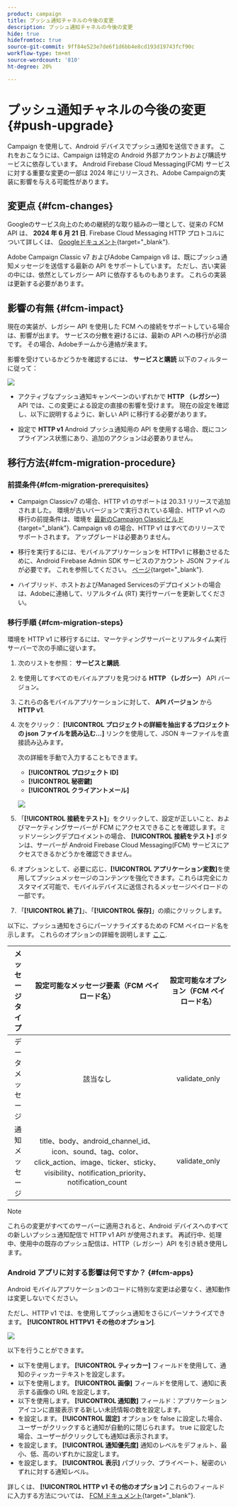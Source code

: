 ```yaml
---
product: campaign
title: プッシュ通知チャネルの今後の変更
description: プッシュ通知チャネルの今後の変更
hide: true
hidefromtoc: true
source-git-commit: 9ff84e523e7de6f1d6bb4e8cd193d19743fcf90c
workflow-type: tm+mt
source-wordcount: '810'
ht-degree: 20%

---
```


# プッシュ通知チャネルの今後の変更 {#push-upgrade}

Campaign を使用して、Android デバイスでプッシュ通知を送信できます。 これをおこなうには、Campaign は特定の Android 外部アカウントおよび購読サービスに依存しています。 Android Firebase Cloud Messaging(FCM) サービスに対する重要な変更の一部は 2024 年にリリースされ、Adobe Campaignの実装に影響を与える可能性があります。

## 変更点 {#fcm-changes}

Googleのサービス向上のための継続的な取り組みの一環として、従来の FCM API は、 **2024 年 6 月 21 日**. Firebase Cloud Messaging HTTP プロトコルについて詳しくは、 [Googleドキュメント](https://firebase.google.com/docs/cloud-messaging/http-server-ref){target="_blank"}.

Adobe Campaign Classic v7 およびAdobe Campaign v8 は、既にプッシュ通知メッセージを送信する最新の API をサポートしています。 ただし、古い実装の中には、依然としてレガシー API に依存するものもあります。 これらの実装は更新する必要があります。

## 影響の有無 {#fcm-impact}

現在の実装が、レガシー API を使用した FCM への接続をサポートしている場合は、影響が出ます。 サービスの分散を避けるには、最新の API への移行が必須です。 その場合、Adobeチームから連絡が来ます。

影響を受けているかどうかを確認するには、 **サービスと購読** 以下のフィルターに従って：

![](assets/filter-services-fcm.png)


* アクティブなプッシュ通知キャンペーンのいずれかで **HTTP （レガシー）** API では、この変更による設定の直接の影響を受けます。 現在の設定を確認し、以下に説明するように、新しい API に移行する必要があります。

* 設定で **HTTP v1** Android プッシュ通知用の API を使用する場合、既にコンプライアンス状態にあり、追加のアクションは必要ありません。

## 移行方法{#fcm-migration-procedure}

### 前提条件{#fcm-migration-prerequisites}

* Campaign Classicv7 の場合、HTTP v1 のサポートは 20.3.1 リリースで追加されました。 環境が古いバージョンで実行されている場合、HTTP v1 への移行の前提条件は、環境を [最新のCampaign Classicビルド](https://experienceleague.adobe.com/docs/campaign-classic/using/release-notes/latest-release.html?lang=ja){target="_blank"}. Campaign v8 の場合、HTTP v1 はすべてのリリースでサポートされます。 アップグレードは必要ありません。

* 移行を実行するには、モバイルアプリケーションを HTTPv1 に移動させるために、Android Firebase Admin SDK サービスのアカウント JSON ファイルが必要です。 これを参照してください。 [ページ](https://firebase.google.com/docs/admin/setup#initialize-sdk){target="_blank"}.

* ハイブリッド、ホストおよびManaged Servicesのデプロイメントの場合は、Adobeに連絡して、リアルタイム (RT) 実行サーバーを更新してください。

### 移行手順 {#fcm-migration-steps}

環境を HTTP v1 に移行するには、マーケティングサーバーとリアルタイム実行サーバーで次の手順に従います。

1. 次のリストを参照： **サービスと購読**.

1. を使用してすべてのモバイルアプリを見つける **HTTP （レガシー）** API バージョン。

1. これらの各モバイルアプリケーションに対して、 **API バージョン** から **HTTP v1**.

1. 次をクリック： **[!UICONTROL プロジェクトの詳細を抽出するプロジェクトの json ファイルを読み込む…]** リンクを使用して、JSON キーファイルを直接読み込みます。

   次の詳細を手動で入力することもできます。
   * **[!UICONTROL プロジェクト ID]**
   * **[!UICONTROL 秘密鍵]**
   * **[!UICONTROL クライアントメール]**

   ![](assets/android-http-v1-config.png)

1. 「**[!UICONTROL 接続をテスト]**」をクリックして、設定が正しいこと、およびマーケティングサーバーが FCM にアクセスできることを確認します。ミッドソーシングデプロイメントの場合、 **[!UICONTROL 接続をテスト]** ボタンは、サーバーが Android Firebase Cloud Messaging(FCM) サービスにアクセスできるかどうかを確認できません。

1. オプションとして、必要に応じ、**[!UICONTROL アプリケーション変数]**&#x200B;を使用してプッシュメッセージのコンテンツを強化できます。これらは完全にカスタマイズ可能で、モバイルデバイスに送信されるメッセージペイロードの一部です。

1. 「**[!UICONTROL 終了]**」、「**[!UICONTROL 保存]**」の順にクリックします。

以下に、プッシュ通知をさらにパーソナライズするための FCM ペイロード名を示します。 これらのオプションの詳細を説明します [ここ](#fcm-apps).

| メッセージタイプ | 設定可能なメッセージ要素（FCM ペイロード名） | 設定可能なオプション（FCM ペイロード名） |
|:-:|:-:|:-:|
| データメッセージ | 該当なし | validate_only |
| 通知メッセージ | title、body、android_channel_id、icon、sound、tag、color、click_action、image、ticker、sticky、visibility、notification_priority、notification_count <br> | validate_only |


>[!NOTE]
>
>これらの変更がすべてのサーバーに適用されると、Android デバイスへのすべての新しいプッシュ通知配信で HTTP v1 API が使用されます。 再試行中、処理中、使用中の既存のプッシュ配信は、HTTP（レガシー）API を引き続き使用します。

### Android アプリに対する影響は何ですか？ {#fcm-apps}

Android モバイルアプリケーションのコードに特別な変更は必要なく、通知動作は変更しないでください。

ただし、HTTP v1 では、を使用してプッシュ通知をさらにパーソナライズできます。 **[!UICONTROL HTTPV1 その他のオプション]**.

![](assets/android-push-additional-options.png)

以下を行うことができます。

* 以下を使用します。 **[!UICONTROL ティッカー]** フィールドを使用して、通知のティッカーテキストを設定します。
* 以下を使用します。 **[!UICONTROL 画像]** フィールドを使用して、通知に表示する画像の URL を設定します。
* 以下を使用します。 **[!UICONTROL 通知数]** フィールド：アプリケーションアイコンに直接表示する新しい未読情報の数を設定します。
* を設定します。 **[!UICONTROL 固定]** オプションを false に設定した場合、ユーザーがクリックすると通知が自動的に閉じられます。 true に設定した場合、ユーザーがクリックしても通知は表示されます。
* を設定します。 **[!UICONTROL 通知優先度]** 通知のレベルをデフォルト、最小、低、高のいずれかに設定します。
* を設定します。 **[!UICONTROL 表示]** パブリック、プライベート、秘密のいずれに対する通知レベル。

詳しくは、 **[!UICONTROL HTTP v1 その他のオプション]** これらのフィールドに入力する方法については、 [FCM ドキュメント](https://firebase.google.com/docs/reference/fcm/rest/v1/projects.messages#androidnotification){target="_blank"}.

